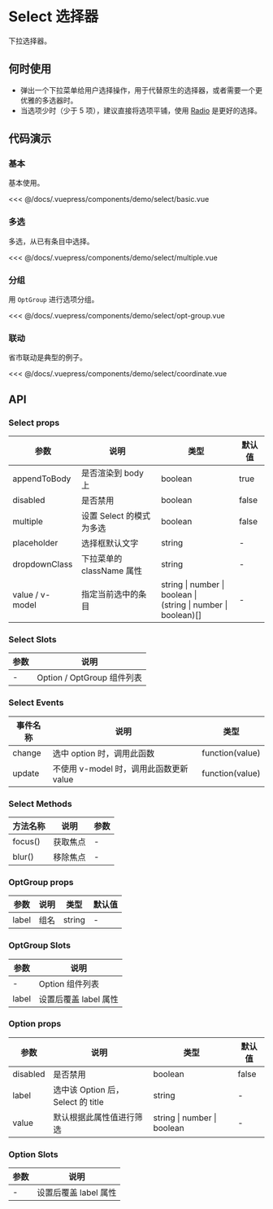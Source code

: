 # Select 选择器

下拉选择器。

## 何时使用

- 弹出一个下拉菜单给用户选择操作，用于代替原生的选择器，或者需要一个更优雅的多选器时。
- 当选项少时（少于 5 项），建议直接将选项平铺，使用 [Radio](/radio/) 是更好的选择。

## 代码演示

### 基本

基本使用。

<demo-select-basic/>

<<< @/docs/.vuepress/components/demo/select/basic.vue

### 多选

多选，从已有条目中选择。

<demo-select-multiple/>

<<< @/docs/.vuepress/components/demo/select/multiple.vue

### 分组

用 `OptGroup` 进行选项分组。

<demo-select-opt-group/>

<<< @/docs/.vuepress/components/demo/select/opt-group.vue

### 联动

省市联动是典型的例子。

<demo-select-coordinate/>

<<< @/docs/.vuepress/components/demo/select/coordinate.vue

## API

### Select props

| 参数            | 说明                      | 类型                                                              | 默认值 |
| --------------- | ------------------------- | ----------------------------------------------------------------- | ------ |
| appendToBody    | 是否渲染到 body 上        | boolean                                                           | true   |
| disabled        | 是否禁用                  | boolean                                                           | false  |
| multiple        | 设置 Select 的模式为多选  | boolean                                                           | false  |
| placeholder     | 选择框默认文字            | string                                                            | -      |
| dropdownClass    | 下拉菜单的 className 属性 | string                                                            | -      |
| value / v-model | 指定当前选中的条目        | string \| number \| boolean \|<br>(string \| number \| boolean)[] | -      |

### Select Slots

| 参数 | 说明                       |
| ---- | -------------------------- |
| -    | Option / OptGroup 组件列表 |

### Select Events

| 事件名称 | 说明                                    | 类型             |
| -------- | --------------------------------------- | ---------------- |
| change   | 选中 option 时，调用此函数              | function\(value) |
| update   | 不使用 v-model 时，调用此函数更新 value | function\(value) |

### Select Methods

| 方法名称 | 说明     | 参数 |
| -------- | -------- | ---- |
| focus\() | 获取焦点 | -    |
| blur\()  | 移除焦点 | -    |

### OptGroup props

| 参数  | 说明 | 类型   | 默认值 |
| ----- | ---- | ------ | ------ |
| label | 组名 | string | -      |

### OptGroup Slots

| 参数  | 说明                  |
| ----- | --------------------- |
| -     | Option 组件列表       |
| label | 设置后覆盖 label 属性 |

### Option props

| 参数     | 说明                              | 类型                        | 默认值 |
| -------- | --------------------------------- | --------------------------- | ------ |
| disabled | 是否禁用                          | boolean                     | false  |
| label    | 选中该 Option 后，Select 的 title | string                      | -      |
| value    | 默认根据此属性值进行筛选          | string \| number \| boolean | -      |

### Option Slots

| 参数 | 说明                  |
| ---- | --------------------- |
| -    | 设置后覆盖 label 属性 |

